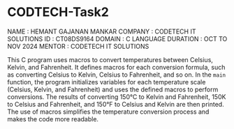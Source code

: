 # CODTECH-Task2
NAME : HEMANT GAJANAN MANKAR COMPANY : CODETECH IT SOLUTIONS ID : CT08DS9164 DOMAIN : C LANGUAGE DURATION : OCT TO NOV 2024 MENTOR : CODETECH IT SOLUTIONS

This C program uses macros to convert temperatures between Celsius, Kelvin, and Fahrenheit. It defines macros for each conversion formula, such as converting Celsius to Kelvin, Celsius to Fahrenheit, and so on. In the `main` function, the program initializes variables for each temperature scale (Celsius, Kelvin, and Fahrenheit) and uses the defined macros to perform conversions. The results of converting 150°C to Kelvin and Fahrenheit, 150K to Celsius and Fahrenheit, and 150°F to Celsius and Kelvin are then printed. The use of macros simplifies the temperature conversion process and makes the code more readable.
